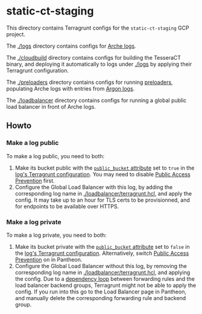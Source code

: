 # static-ct-staging

This directory contains Terragrunt configs for the `static-ct-staging` GCP project.

The [./logs](./logs/) directory contains configs for [Arche logs](/README.md#test_tube-public-test-instances).

The [./cloudbuild](./cloudbuild/) directory contains configs for building
the TesseraCT binary, and deploying it automatically to logs under
[./logs](`./logs`) by applying their Terragrunt configuration.

The [./preloaders](./preloaders/) directory contains configs for running [preloaders](https://github.com/google/certificate-transparency-go/blob/master/preload/preloader/preloader.go),
populating Arche logs with entries from [Argon logs](https://bugs.chromium.org/p/chromium/issues/detail?id=889033).

The [./loadbalancer](./loadbalancer/) directory contains configs for running
a global public load balancer in front of Arche logs.

## Howto

### Make a log public

To make a log public, you need to both:

 1. Make its bucket public with the [`public_bucket` attribute](/deployment/modules/gcp/tesseract/gce/variables.tf)
set to `true` in the [log's Terragrunt configuration](./logs/). You may need to
disable [Public Access Prevention](https://cloud.google.com/storage/docs/public-access-prevention)
first.
 2. Configure the Global Load Balancer with this log, by adding the corresponding
 log name in [./loadbalancer/terragrunt.hcl](./loadbalancer/terragrunt.hcl), and
 apply the config. It may take up to an hour for TLS certs to be provisionned,
 and for endpoints to be available over HTTPS.

### Make a log private

To make a log private, you need to both:

 1. Make its bucket private with the [`public_bucket` attribute](/deployment/modules/gcp/tesseract/gce/variables.tf)
set to `false` in the [log's Terragrunt configuration](./logs/).
Alternatively, switch [Public Access Prevention](https://cloud.google.com/storage/docs/public-access-prevention)
on in Pantheon.
 2. Configure the Global Load Balancer without this log, by removing the corresponding
log name in [./loadbalancer/terragrunt.hcl](./loadbalancer/terragrunt.hcl),
and applying the config.  Due to a [dependency loop](https://github.com/terraform-google-modules/terraform-google-lb-http/issues/159)
between forwarding rules and the load balancer backend groups, Terragrunt might
not be able to apply the config. If you run into this go to the Load Balancer
page in Pantheon, and manually delete the corresponding forwarding rule and
backend group.
